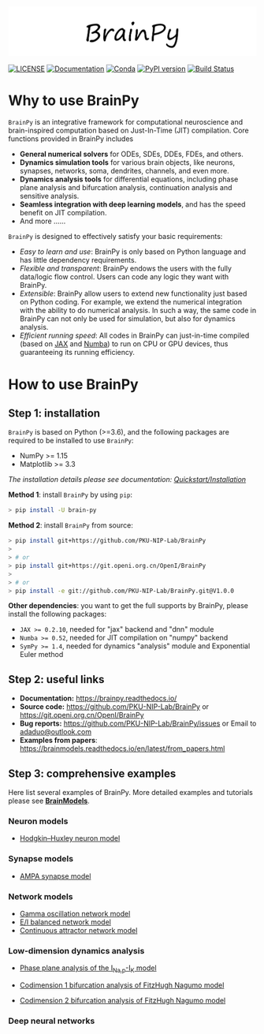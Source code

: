 
![Logo](docs/_static/logo.png)

[![LICENSE](https://anaconda.org/brainpy/brainpy/badges/license.svg)](https://github.com/PKU-NIP-Lab/BrainPy)    [![Documentation](https://readthedocs.org/projects/brainpy/badge/?version=latest)](https://brainpy.readthedocs.io/en/latest/?badge=latest)     [![Conda](https://anaconda.org/brainpy/brainpy-simulator/badges/version.svg)](https://anaconda.org/brainpy/brainpy-simulator)  [![PyPI version](https://badge.fury.io/py/brainpy-simulator.svg)](https://badge.fury.io/py/brainpy-simulator) [![Build Status](https://travis-ci.com/PKU-NIP-Lab/BrainPy.svg?branch=master)](https://travis-ci.com/PKU-NIP-Lab/BrainPy)



# Why to use BrainPy

``BrainPy`` is an integrative framework for computational neuroscience and brain-inspired computation based on Just-In-Time (JIT) compilation. Core functions provided in BrainPy includes

- **General numerical solvers** for ODEs, SDEs, DDEs, FDEs, and others.
- **Dynamics simulation tools** for various brain objects, like neurons, synapses, networks, soma, dendrites, channels, and even more.
- **Dynamics analysis tools** for differential equations, including phase plane analysis and bifurcation analysis, continuation analysis and sensitive analysis.
- **Seamless integration with deep learning models**, and has the speed benefit on JIT compilation.
- And more ......

`BrainPy` is designed to effectively satisfy your basic requirements: 

- *Easy to learn and use*: BrainPy is only based on Python language and has little dependency requirements. 
- *Flexible and transparent*: BrainPy endows the users with the fully data/logic flow control. Users can code any logic they want with BrainPy. 
- *Extensible*: BrainPy allow users to extend new functionality just based on Python coding. For example, we extend the numerical integration with the ability to do numerical analysis. In such a way, the same code in BrainPy can not only be used for simulation, but also for dynamics analysis. 
- *Efficient running speed*: All codes in BrainPy can just-in-time compiled (based on [JAX](https://github.com/google/jax) and [Numba](https://github.com/numba/)) to run on CPU or GPU devices, thus guaranteeing its running efficiency. 



# How to use BrainPy

## Step 1: installation

``BrainPy`` is based on Python (>=3.6), and the following packages are required to be installed to use ``BrainPy``:

- NumPy >= 1.15
- Matplotlib >= 3.3

*The installation details please see documentation: [Quickstart/Installation](https://brainpy.readthedocs.io/en/latest/quickstart/installation.html)*



**Method 1**: install ``BrainPy`` by using ``pip``:

```bash
> pip install -U brain-py
```

**Method 2**: install ``BrainPy`` from source:

```bash
> pip install git+https://github.com/PKU-NIP-Lab/BrainPy
>
> # or
> pip install git+https://git.openi.org.cn/OpenI/BrainPy
>
> # or
> pip install -e git://github.com/PKU-NIP-Lab/BrainPy.git@V1.0.0
```



**Other dependencies**: you want to get the full supports by BrainPy, please install the following packages:

- `JAX >= 0.2.10`,  needed for "jax" backend and "dnn" module
- `Numba >= 0.52`,  needed for JIT compilation on "numpy" backend
- `SymPy >= 1.4`, needed for dynamics "analysis" module and Exponential Euler method



## Step 2: useful links

- **Documentation:** https://brainpy.readthedocs.io/
- **Source code:** https://github.com/PKU-NIP-Lab/BrainPy   or   https://git.openi.org.cn/OpenI/BrainPy
- **Bug reports:** https://github.com/PKU-NIP-Lab/BrainPy/issues   or   Email to adaduo@outlook.com
- **Examples from papers**: https://brainmodels.readthedocs.io/en/latest/from_papers.html



## Step 3: comprehensive examples

Here list several examples of BrainPy. More detailed examples and tutorials please see [**BrainModels**](https://brainmodels.readthedocs.io).



### Neuron models

- [Hodgkin–Huxley neuron model](https://github.com/PKU-NIP-Lab/BrainModels/blob/main/brainmodels/tensor_backend/neurons/HodgkinHuxley_model.py)



### Synapse models

- [AMPA synapse model](https://github.com/PKU-NIP-Lab/BrainModels/blob/main/brainmodels/tensor_backend/synapses/AMPA_synapse.py)



### Network models

- [Gamma oscillation network model](https://brainmodels.readthedocs.io/en/latest/from_papers/Wang_1996_gamma_oscillation.html)
- [E/I balanced network model](https://brainmodels.readthedocs.io/en/latest/from_papers/Vreeswijk_1996_EI_net.html)
- [Continuous attractor network model](https://brainmodels.readthedocs.io/en/latest/from_papers/Wu_2008_CANN.html)




### Low-dimension dynamics analysis

- [Phase plane analysis of the I<sub>Na,p</sub>-I<sub>K</sub> model](https://brainmodels.readthedocs.io/en/latest/tutorials/dynamics_analysis/NaK_model_analysis.html)

- [Codimension 1 bifurcation analysis of FitzHugh Nagumo model](https://brainmodels.readthedocs.io/en/latest/tutorials/dynamics_analysis/FitzHugh_Nagumo_analysis.html)
- [Codimension 2 bifurcation analysis of FitzHugh Nagumo model](https://brainmodels.readthedocs.io/en/latest/tutorials/dynamics_analysis/FitzHugh_Nagumo_analysis.html#Codimension-2-bifurcation-analysis)



### Deep neural networks



